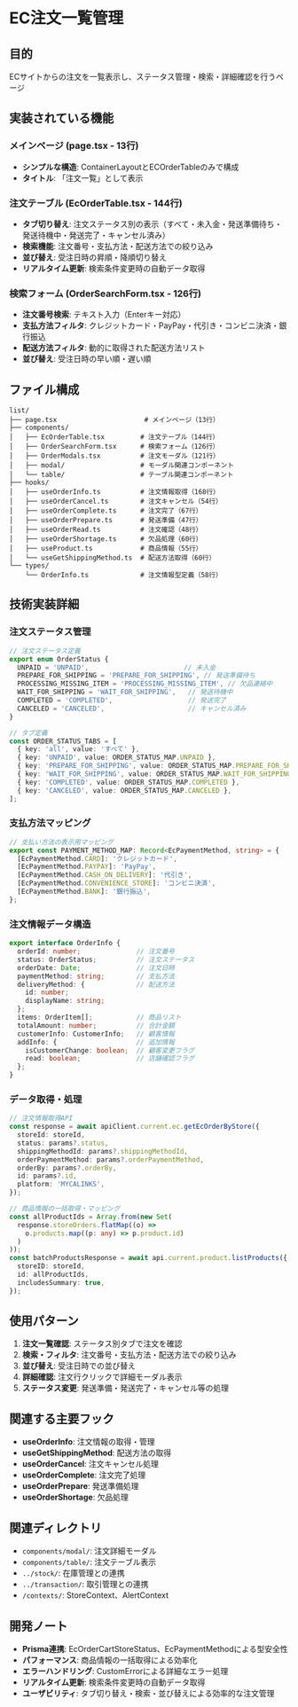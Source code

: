 # EC注文一覧管理

## 目的
ECサイトからの注文を一覧表示し、ステータス管理・検索・詳細確認を行うページ

## 実装されている機能

### メインページ (page.tsx - 13行)
- **シンプルな構造**: ContainerLayoutとECOrderTableのみで構成
- **タイトル**: 「注文一覧」として表示

### 注文テーブル (EcOrderTable.tsx - 144行)
- **タブ切り替え**: 注文ステータス別の表示（すべて・未入金・発送準備待ち・発送待機中・発送完了・キャンセル済み）
- **検索機能**: 注文番号・支払方法・配送方法での絞り込み
- **並び替え**: 受注日時の昇順・降順切り替え
- **リアルタイム更新**: 検索条件変更時の自動データ取得

### 検索フォーム (OrderSearchForm.tsx - 126行)
- **注文番号検索**: テキスト入力（Enterキー対応）
- **支払方法フィルタ**: クレジットカード・PayPay・代引き・コンビニ決済・銀行振込
- **配送方法フィルタ**: 動的に取得された配送方法リスト
- **並び替え**: 受注日時の早い順・遅い順

## ファイル構成
```
list/
├── page.tsx                      # メインページ（13行）
├── components/
│   ├── EcOrderTable.tsx         # 注文テーブル（144行）
│   ├── OrderSearchForm.tsx      # 検索フォーム（126行）
│   ├── OrderModals.tsx          # 注文モーダル（121行）
│   ├── modal/                   # モーダル関連コンポーネント
│   └── table/                   # テーブル関連コンポーネント
├── hooks/
│   ├── useOrderInfo.ts          # 注文情報取得（168行）
│   ├── useOrderCancel.ts        # 注文キャンセル（54行）
│   ├── useOrderComplete.ts      # 注文完了（67行）
│   ├── useOrderPrepare.ts       # 発送準備（47行）
│   ├── useOrderRead.ts          # 注文確認（48行）
│   ├── useOrderShortage.ts      # 欠品処理（60行）
│   ├── useProduct.ts            # 商品情報（55行）
│   └── useGetShippingMethod.ts  # 配送方法取得（60行）
└── types/
    └── OrderInfo.ts             # 注文情報型定義（58行）
```

## 技術実装詳細

### 注文ステータス管理
```typescript
// 注文ステータス定義
export enum OrderStatus {
  UNPAID = 'UNPAID',                        // 未入金
  PREPARE_FOR_SHIPPING = 'PREPARE_FOR_SHIPPING', // 発送準備待ち
  PROCESSING_MISSING_ITEM = 'PROCESSING_MISSING_ITEM', // 欠品連絡中
  WAIT_FOR_SHIPPING = 'WAIT_FOR_SHIPPING',   // 発送待機中
  COMPLETED = 'COMPLETED',                   // 発送完了
  CANCELED = 'CANCELED',                     // キャンセル済み
}

// タブ定義
const ORDER_STATUS_TABS = [
  { key: 'all', value: 'すべて' },
  { key: 'UNPAID', value: ORDER_STATUS_MAP.UNPAID },
  { key: 'PREPARE_FOR_SHIPPING', value: ORDER_STATUS_MAP.PREPARE_FOR_SHIPPING },
  { key: 'WAIT_FOR_SHIPPING', value: ORDER_STATUS_MAP.WAIT_FOR_SHIPPING },
  { key: 'COMPLETED', value: ORDER_STATUS_MAP.COMPLETED },
  { key: 'CANCELED', value: ORDER_STATUS_MAP.CANCELED },
];
```

### 支払方法マッピング
```typescript
// 支払い方法の表示用マッピング
export const PAYMENT_METHOD_MAP: Record<EcPaymentMethod, string> = {
  [EcPaymentMethod.CARD]: 'クレジットカード',
  [EcPaymentMethod.PAYPAY]: 'PayPay',
  [EcPaymentMethod.CASH_ON_DELIVERY]: '代引き',
  [EcPaymentMethod.CONVENIENCE_STORE]: 'コンビニ決済',
  [EcPaymentMethod.BANK]: '銀行振込',
};
```

### 注文情報データ構造
```typescript
export interface OrderInfo {
  orderId: number;              // 注文番号
  status: OrderStatus;          // 注文ステータス
  orderDate: Date;              // 注文日時
  paymentMethod: string;        // 支払方法
  deliveryMethod: {             // 配送方法
    id: number;
    displayName: string;
  };
  items: OrderItem[];           // 商品リスト
  totalAmount: number;          // 合計金額
  customerInfo: CustomerInfo;   // 顧客情報
  addInfo: {                    // 追加情報
    isCustomerChange: boolean;  // 顧客変更フラグ
    read: boolean;              // 店舗確認フラグ
  };
}
```

### データ取得・処理
```typescript
// 注文情報取得API
const response = await apiClient.current.ec.getEcOrderByStore({
  storeId: storeId,
  status: params?.status,
  shippingMethodId: params?.shippingMethodId,
  orderPaymentMethod: params?.orderPaymentMethod,
  orderBy: params?.orderBy,
  id: params?.id,
  platform: 'MYCALINKS',
});

// 商品情報の一括取得・マッピング
const allProductIds = Array.from(new Set(
  response.storeOrders.flatMap((o) =>
    o.products.map((p: any) => p.product.id)
  )
));
const batchProductsResponse = await api.current.product.listProducts({
  storeID: storeId,
  id: allProductIds,
  includesSummary: true,
});
```

## 使用パターン
1. **注文一覧確認**: ステータス別タブで注文を確認
2. **検索・フィルタ**: 注文番号・支払方法・配送方法での絞り込み
3. **並び替え**: 受注日時での並び替え
4. **詳細確認**: 注文行クリックで詳細モーダル表示
5. **ステータス変更**: 発送準備・発送完了・キャンセル等の処理

## 関連する主要フック
- **useOrderInfo**: 注文情報の取得・管理
- **useGetShippingMethod**: 配送方法の取得
- **useOrderCancel**: 注文キャンセル処理
- **useOrderComplete**: 注文完了処理
- **useOrderPrepare**: 発送準備処理
- **useOrderShortage**: 欠品処理

## 関連ディレクトリ
- `components/modal/`: 注文詳細モーダル
- `components/table/`: 注文テーブル表示
- `../stock/`: 在庫管理との連携
- `../transaction/`: 取引管理との連携
- `/contexts/`: StoreContext、AlertContext

## 開発ノート
- **Prisma連携**: EcOrderCartStoreStatus、EcPaymentMethodによる型安全性
- **パフォーマンス**: 商品情報の一括取得による効率化
- **エラーハンドリング**: CustomErrorによる詳細なエラー処理
- **リアルタイム更新**: 検索条件変更時の自動データ取得
- **ユーザビリティ**: タブ切り替え・検索・並び替えによる効率的な注文管理 